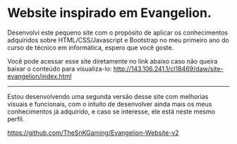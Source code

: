 # Website inspirado em Evangelion.

Desenvolvi este pequeno site com o propósito de aplicar os conhecimentos adquiridos sobre HTML/CSS/Javascript e Bootstrap 
no meu primeiro ano do curso de técnico em informática, espero que você goste.

Você pode acessar esse site diretamente no link abaixo caso não queira baixar o conteúdo para visualiza-lo:
http://143.106.241.1/cl18469/daw/site-evangelion/index.html

----

Estou desenvolvendo uma segunda versão desse site com melhorias visuais e funcionais, com o intuito de desenvolver ainda mais
os meus conhecimentos já adquirido, e caso se interesse, ele está neste mesmo perfil.

https://github.com/TheSnKGaming/Evangelion-Website-v2
